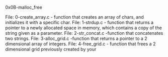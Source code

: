 0x0B-malloc_free

File: 0-create_array.c - function that creates an array of chars, and initializes it with a specific char.
File: 1-strdup.c - function that returns a pointer to a newly allocated space in memory, which contains a copy of the string given as a parameter.
File: 2-str_concat.c -function that concatenates two strings.
File: 3-alloc_grid.c -function that returns a pointer to a 2 dimensional array of integers.
File: 4-free_grid.c - function that frees a 2 dimensional grid previously created by your
